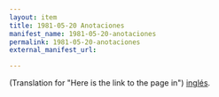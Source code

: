 ```yaml
---
layout: item
title: 1981-05-20 Anotaciones
manifest_name: 1981-05-20-anotaciones
permalink: 1981-05-20-anotaciones
external_manifest_url: 

---
```

<!-- Add an essay or interpretive material below this line,
using HTML or markdown.  Do not modify this file above this line -->
(Translation for "Here is the link to the page in") <a href="https://lgsump.github.io/the-sounds-of-war/1981-05-20-annotations">inglés</a>.
<br>
